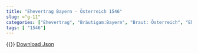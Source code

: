 ```yaml
---
title: "Ehevertrag Bayern - Österreich 1546"
slug: ="g-11"
categories: ["Ehevertrag", "Bräutigam:Bayern", "Braut: Österreich", "Eheschließung vollzogen?:Ja", "verschiedenkonfessionelle Ehe?:Nein", "Dynastie Bräutigam:Wittelsbach (Bayern)", "Akteur Bräutigam:Wittelsbach (Bayern)", "Akteur Braut:Habsburg (Österreich)", "Textbezug?:nein", "Ständisch?:nein", "Ratifikation?:nein", "Sonstiges?:ja", "Bräutigam:Bayern", "Braut: Österreich"]
tags: [ "1546"]
---
```

<!--more-->
{{<v75>}}
[Download Json](/vertraege/vertrag-11.json)